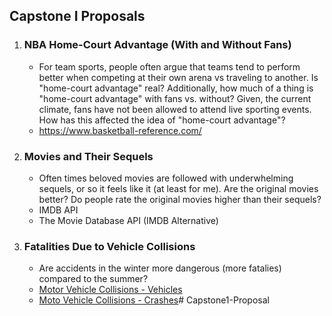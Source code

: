 ## Capstone I Proposals 

1. ### NBA Home-Court Advantage (With and Without Fans)
	* For team sports, people often argue that teams tend to perform better when competing at their own arena vs traveling to another. Is "home-court advantage" real? Additionally, how much of a thing is "home-court advantage" with fans vs. without? Given, the current climate, fans have not been allowed to attend live sporting events. How has this affected the idea of "home-court advantage"?
	* https://www.basketball-reference.com/ 

2. ### Movies and Their Sequels 
	* Often times beloved movies are followed with underwhelming sequels, or so it feels like it (at least for me). Are the original movies better? Do people rate the original movies higher than their sequels?
	* IMDB API
	* The Movie Database API (IMDB Alternative)

3. ### Fatalities Due to Vehicle Collisions
	*  Are accidents in the winter more dangerous (more fatalies) compared to the summer? 
	* [Motor Vehicle Collisions - Vehicles](https://data.cityofnewyork.us/Public-Safety/Motor-Vehicle-Collisions-Vehicles/bm4k-52h4)
	* [Moto Vehicle Collisions - Crashes](https://data.cityofnewyork.us/Public-Safety/Motor-Vehicle-Collisions-Crashes/h9gi-nx95)# Capstone1-Proposal
